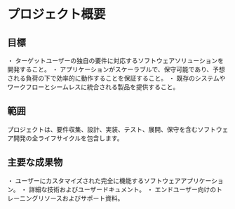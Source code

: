 # プロジェクト概要

## 目標

・ ターゲットユーザーの独自の要件に対応するソフトウェアソリューションを開発すること。
・ アプリケーションがスケーラブルで、保守可能であり、予想される負荷の下で効率的に動作することを保証すること。
・ 既存のシステムやワークフローとシームレスに統合される製品を提供すること。

## 範囲

プロジェクトは、要件収集、設計、実装、テスト、展開、保守を含むソフトウェア開発の全ライフサイクルを包含します。

## 主要な成果物

・ ユーザーにカスタマイズされた完全に機能するソフトウェアアプリケーション。
・ 詳細な技術およびユーザードキュメント。
・ エンドユーザー向けのトレーニングリソースおよびサポート資料。
